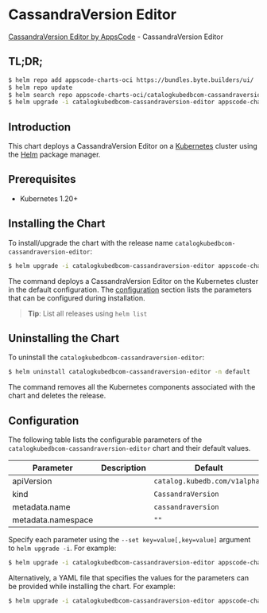 # CassandraVersion Editor

[CassandraVersion Editor by AppsCode](https://appscode.com) - CassandraVersion Editor

## TL;DR;

```bash
$ helm repo add appscode-charts-oci https://bundles.byte.builders/ui/
$ helm repo update
$ helm search repo appscode-charts-oci/catalogkubedbcom-cassandraversion-editor --version=v0.13.0
$ helm upgrade -i catalogkubedbcom-cassandraversion-editor appscode-charts-oci/catalogkubedbcom-cassandraversion-editor -n default --create-namespace --version=v0.13.0
```

## Introduction

This chart deploys a CassandraVersion Editor on a [Kubernetes](http://kubernetes.io) cluster using the [Helm](https://helm.sh) package manager.

## Prerequisites

- Kubernetes 1.20+

## Installing the Chart

To install/upgrade the chart with the release name `catalogkubedbcom-cassandraversion-editor`:

```bash
$ helm upgrade -i catalogkubedbcom-cassandraversion-editor appscode-charts-oci/catalogkubedbcom-cassandraversion-editor -n default --create-namespace --version=v0.13.0
```

The command deploys a CassandraVersion Editor on the Kubernetes cluster in the default configuration. The [configuration](#configuration) section lists the parameters that can be configured during installation.

> **Tip**: List all releases using `helm list`

## Uninstalling the Chart

To uninstall the `catalogkubedbcom-cassandraversion-editor`:

```bash
$ helm uninstall catalogkubedbcom-cassandraversion-editor -n default
```

The command removes all the Kubernetes components associated with the chart and deletes the release.

## Configuration

The following table lists the configurable parameters of the `catalogkubedbcom-cassandraversion-editor` chart and their default values.

|     Parameter      | Description |                 Default                  |
|--------------------|-------------|------------------------------------------|
| apiVersion         |             | <code>catalog.kubedb.com/v1alpha1</code> |
| kind               |             | <code>CassandraVersion</code>            |
| metadata.name      |             | <code>cassandraversion</code>            |
| metadata.namespace |             | <code>""</code>                          |


Specify each parameter using the `--set key=value[,key=value]` argument to `helm upgrade -i`. For example:

```bash
$ helm upgrade -i catalogkubedbcom-cassandraversion-editor appscode-charts-oci/catalogkubedbcom-cassandraversion-editor -n default --create-namespace --version=v0.13.0 --set apiVersion=catalog.kubedb.com/v1alpha1
```

Alternatively, a YAML file that specifies the values for the parameters can be provided while
installing the chart. For example:

```bash
$ helm upgrade -i catalogkubedbcom-cassandraversion-editor appscode-charts-oci/catalogkubedbcom-cassandraversion-editor -n default --create-namespace --version=v0.13.0 --values values.yaml
```
